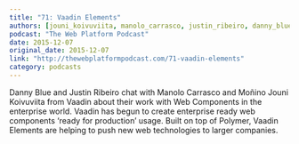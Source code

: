```yaml
---
title: "71: Vaadin Elements"
authors: [jouni_koivuviita, manolo_carrasco, justin_ribeiro, danny_blue]
podcast: "The Web Platform Podcast"
date: 2015-12-07
original_date: 2015-12-07
link: "http://thewebplatformpodcast.com/71-vaadin-elements"
category: podcasts
---
```


Danny Blue and Justin Ribeiro chat with Manolo Carrasco and Moñino Jouni Koivuviita from Vaadin about their work with Web Components in the enterprise world. Vaadin has begun to create enterprise ready web components ‘ready for production’ usage. Built on top of Polymer, Vaadin Elements are helping to push new web technologies to larger companies.
